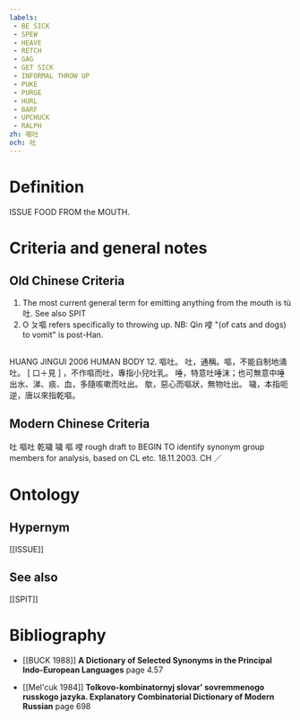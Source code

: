 ```yaml
---
labels: 
 - BE SICK
 - SPEW
 - HEAVE
 - RETCH
 - GAG
 - GET SICK
 - INFORMAL THROW UP
 - PUKE
 - PURGE
 - HURL
 - BARF
 - UPCHUCK
 - RALPH
zh: 嘔吐
och: 吐
---
```


# Definition
ISSUE FOOD FROM the MOUTH.
# Criteria and general notes
## Old Chinese Criteria
1. The most current general term for emitting anything from the mouth is tù 吐. See also SPIT
2. O ㄆ嘔 refers specifically to throwing up.
NB: Qìn 唚 "(of cats and dogs) to vomit" is post-Han.
## 
HUANG JINGUI 2006
HUMAN BODY 12. 嘔吐。
吐，通稱。嘔，不能自制地涌吐。
[ 口＋見 ] ，不作嘔而吐，專指小兒吐乳。
唾，特意吐唾沫；也可無意中唾出水、涕、痰、血，多隨咳嗽而吐出。
歍，惡心而嘔狀，無物吐出。
噦，本指呃逆，唐以來指乾嘔。
## Modern Chinese Criteria
吐
嘔吐
乾噦
噦
嘔
唚
rough draft to BEGIN TO identify synonym group members for analysis, based on CL etc. 18.11.2003. CH ／
# Ontology

## Hypernym
[[ISSUE]]
## See also
[[SPIT]]
# Bibliography
- [[BUCK 1988]]
**A Dictionary of Selected Synonyms in the Principal Indo-European Languages** page 4.57

- [[Mel'cuk 1984]]
**Tolkovo-kombinatornyj slovar' sovremmenogo russkogo jazyka. Explanatory Combinatorial Dictionary of Modern Russian** page 698
